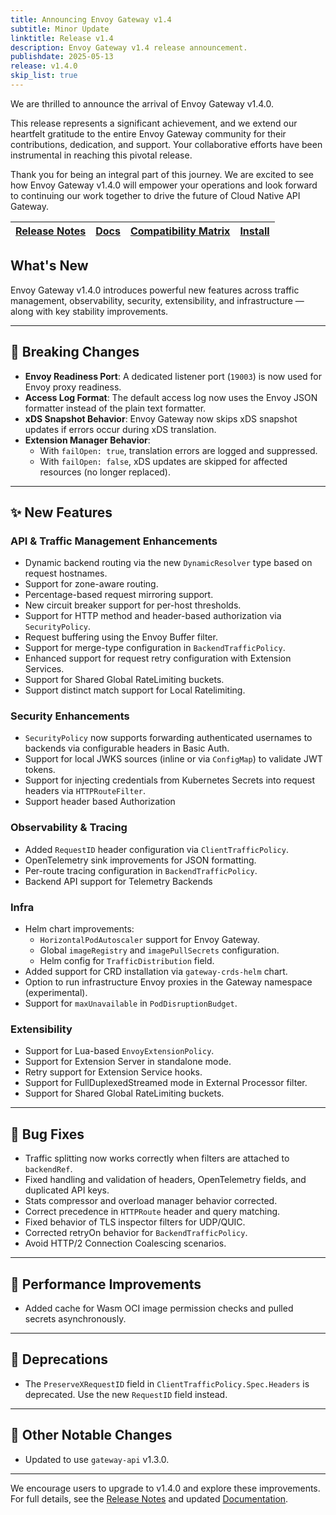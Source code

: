 ```yaml
---
title: Announcing Envoy Gateway v1.4
subtitle: Minor Update
linktitle: Release v1.4
description: Envoy Gateway v1.4 release announcement.
publishdate: 2025-05-13
release: v1.4.0
skip_list: true
---
```


We are thrilled to announce the arrival of Envoy Gateway v1.4.0.

This release represents a significant achievement, and we extend our heartfelt gratitude to the entire Envoy Gateway community for their contributions, dedication, and support. Your collaborative efforts have been instrumental in reaching this pivotal release.

Thank you for being an integral part of this journey. We are excited to see how Envoy Gateway v1.4.0 will empower your operations and look forward to continuing our work together to drive the future of Cloud Native API Gateway.

| [Release Notes][] | [Docs][docs] | [Compatibility Matrix][matrix] | [Install][] |
|-------------------|--------------|--------------------------------|--------------|

## What's New

Envoy Gateway v1.4.0 introduces powerful new features across traffic management, observability, security, extensibility, and infrastructure — along with key stability improvements.

---

## 🚨 Breaking Changes

- **Envoy Readiness Port**: A dedicated listener port (`19003`) is now used for Envoy proxy readiness.
- **Access Log Format**: The default access log now uses the Envoy JSON formatter instead of the plain text formatter.
- **xDS Snapshot Behavior**: Envoy Gateway now skips xDS snapshot updates if errors occur during xDS translation.
- **Extension Manager Behavior**:
  - With `failOpen: true`, translation errors are logged and suppressed.
  - With `failOpen: false`, xDS updates are skipped for affected resources (no longer replaced).

---

## ✨ New Features

### API & Traffic Management Enhancements

- Dynamic backend routing via the new `DynamicResolver` type based on request hostnames.
- Support for zone-aware routing.
- Percentage-based request mirroring support.
- New circuit breaker support for per-host thresholds.
- Support for HTTP method and header-based authorization via `SecurityPolicy`.
- Request buffering using the Envoy Buffer filter.
- Support for merge-type configuration in `BackendTrafficPolicy`.
- Enhanced support for request retry configuration with Extension Services.
- Support for Shared Global RateLimiting buckets.
- Support distinct match support for Local Ratelimiting.

### Security Enhancements

- `SecurityPolicy` now supports forwarding authenticated usernames to backends via configurable headers in Basic Auth.
- Support for local JWKS sources (inline or via `ConfigMap`) to validate JWT tokens.
- Support for injecting credentials from Kubernetes Secrets into request headers via `HTTPRouteFilter`.
- Support header based Authorization

### Observability & Tracing

- Added `RequestID` header configuration via `ClientTrafficPolicy`.
- OpenTelemetry sink improvements for JSON formatting.
- Per-route tracing configuration in `BackendTrafficPolicy`.
- Backend API support for Telemetry Backends

### Infra

- Helm chart improvements:
  - `HorizontalPodAutoscaler` support for Envoy Gateway.
  - Global `imageRegistry` and `imagePullSecrets` configuration.
  - Helm config for `TrafficDistribution` field.
- Added support for CRD installation via `gateway-crds-helm` chart.
- Option to run infrastructure Envoy proxies in the Gateway namespace (experimental).
- Support for `maxUnavailable` in `PodDisruptionBudget`.

### Extensibility

- Support for Lua-based `EnvoyExtensionPolicy`.
- Support for Extension Server in standalone mode.
- Retry support for Extension Service hooks.
- Support for FullDuplexedStreamed mode in External Processor filter.
- Support for Shared Global RateLimiting buckets.

---

## 🐞 Bug Fixes

- Traffic splitting now works correctly when filters are attached to `backendRef`.
- Fixed handling and validation of headers, OpenTelemetry fields, and duplicated API keys.
- Stats compressor and overload manager behavior corrected.
- Correct precedence in `HTTPRoute` header and query matching.
- Fixed behavior of TLS inspector filters for UDP/QUIC.
- Corrected retryOn behavior for `BackendTrafficPolicy`.
- Avoid HTTP/2 Connection Coalescing scenarios.
---

## 🚀 Performance Improvements

- Added cache for Wasm OCI image permission checks and pulled secrets asynchronously.

---

## 🛑 Deprecations

- The `PreserveXRequestID` field in `ClientTrafficPolicy.Spec.Headers` is deprecated. Use the new `RequestID` field instead.

---

## 📌 Other Notable Changes

- Updated to use `gateway-api` v1.3.0.

---

We encourage users to upgrade to v1.4.0 and explore these improvements. For full details, see the [Release Notes][] and updated [Documentation][docs].

[Release Notes]: https://github.com/envoyproxy/gateway/releases/tag/v1.4.0
[docs]: https://gateway.envoyproxy.io
[matrix]: https://gateway.envoyproxy.io/news/releases/matrix/
[Install]: https://gateway.envoyproxy.io/docs/tasks/quickstart/
